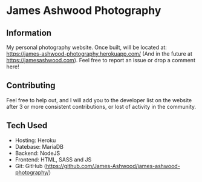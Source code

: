 # James Ashwood Photography
## Information
My personal photography website. Once built, will be located at: https://james-ashwood-photography.herokuapp.com/ (And in the future at https://jamesashwood.com). Feel free to report an issue or drop a comment here!
## Contributing
Feel free to help out, and I will add you to the developer list on the website after 3 or more consistent contributions, or lost of activity in the community.
## Tech Used
- Hosting: Heroku
- Datebase: MariaDB
- Backend: NodeJS
- Frontend: HTML, SASS and JS
- Git: GitHub (https://github.com/James-Ashwood/james-ashwood-photography/)
